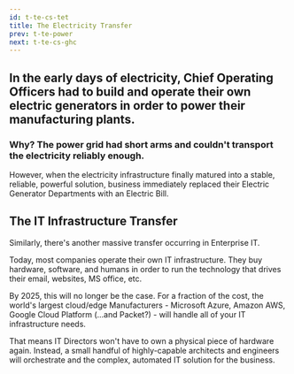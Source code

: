 ```yaml
---
id: t-te-cs-tet
title: The Electricity Transfer
prev: t-te-power
next: t-te-cs-ghc
---
```


## In the early days of electricity, Chief Operating Officers had to build and operate their own electric generators in order to power their manufacturing plants.

### Why? The power grid had short arms and couldn't transport the electricity reliably enough.

However, when the electricity infrastructure finally matured into a stable, reliable, powerful solution, business immediately replaced their Electric Generator Departments with an Electric Bill.

## The IT Infrastructure Transfer

Similarly, there's another massive transfer occurring in Enterprise IT.

Today, most companies operate their own IT infrastructure. They buy hardware, software, and humans in order to run the technology that drives their email, websites, MS office, etc.

By 2025, this will no longer be the case. For a fraction of the cost, the world's largest cloud/edge Manufacturers - Microsoft Azure, Amazon AWS, Google Cloud Platform (...and Packet?) - will handle all of your IT infrastructure needs.

That means IT Directors won't have to own a physical piece of hardware again. Instead, a small handful of highly-capable architects and engineers will orchestrate and the complex, automated IT solution for the business.
